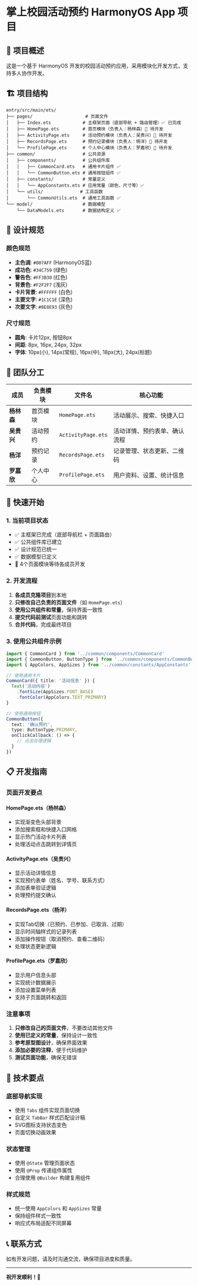 # 掌上校园活动预约 HarmonyOS App 项目

## 📱 项目概述

这是一个基于 HarmonyOS 开发的校园活动预约应用，采用模块化开发方式，支持多人协作开发。

## 🏗️ 项目结构

```
entry/src/main/ets/
├── pages/                    # 页面文件
│   ├── Index.ets            # 主框架页面（底部导航 + 路由管理）✅ 已完成
│   ├── HomePage.ets         # 首页模块（负责人：杨林森）🚧 待开发
│   ├── ActivityPage.ets     # 活动预约模块（负责人：吴贵兴）🚧 待开发
│   ├── RecordsPage.ets      # 预约记录模块（负责人：杨洋）🚧 待开发
│   └── ProfilePage.ets      # 个人中心模块（负责人：罗嘉欣）🚧 待开发
├── common/                  # 公共资源
│   ├── components/          # 公共组件库
│   │   ├── CommonCard.ets   # 通用卡片组件 ✅
│   │   └── CommonButton.ets # 通用按钮组件 ✅
│   ├── constants/           # 常量定义
│   │   └── AppConstants.ets # 应用常量（颜色、尺寸等）✅
│   └── utils/              # 工具函数
│       └── CommonUtils.ets  # 通用工具函数 ✅
└── model/                   # 数据模型
    └── DataModels.ets       # 数据结构定义 ✅
```

## 🎨 设计规范

### 颜色规范
- **主色调**: `#007AFF` (HarmonyOS蓝)
- **成功色**: `#34C759` (绿色)
- **警告色**: `#FF3B30` (红色)
- **背景色**: `#F2F2F7` (浅灰)
- **卡片背景**: `#FFFFFF` (白色)
- **主要文字**: `#1C1C1E` (深色)
- **次要文字**: `#8E8E93` (灰色)

### 尺寸规范
- **圆角**: 卡片12px, 按钮8px
- **间距**: 8px, 16px, 24px, 32px
- **字体**: 10px(小), 14px(常规), 16px(中), 18px(大), 24px(标题)

## 👥 团队分工

| 成员 | 负责模块 | 文件名 | 核心功能 |
|------|----------|---------|----------|
| **杨林森** | 首页模块 | `HomePage.ets` | 活动展示、搜索、快捷入口 |
| **吴贵兴** | 活动预约 | `ActivityPage.ets` | 活动详情、预约表单、确认流程 |
| **杨洋** | 预约记录 | `RecordsPage.ets` | 记录管理、状态更新、二维码 |
| **罗嘉欣** | 个人中心 | `ProfilePage.ets` | 用户资料、设置、统计信息 |

## 🚀 快速开始

### 1. 当前项目状态
- ✅ 主框架已完成（底部导航栏 + 页面路由）
- ✅ 公共组件库已建立
- ✅ 设计规范已统一
- ✅ 数据模型已定义
- 🚧 4个页面模块等待各成员开发

### 2. 开发流程
1. **各成员克隆项目**到本地
2. **只修改自己负责的页面文件**（如 `HomePage.ets`）
3. **使用公共组件和常量**，保持界面一致性
4. **提交代码前测试**页面功能和跳转
5. **合并代码**，完成最终项目

### 3. 使用公共组件示例

```typescript
import { CommonCard } from '../common/components/CommonCard'
import { CommonButton, ButtonType } from '../common/components/CommonButton'
import { AppColors, AppSizes } from '../common/constants/AppConstants'

// 使用通用卡片
CommonCard({ title: '活动信息' }) {
  Text('活动内容')
    .fontSize(AppSizes.FONT_BASE)
    .fontColor(AppColors.TEXT_PRIMARY)
}

// 使用通用按钮
CommonButton({
  text: '确认预约',
  type: ButtonType.PRIMARY,
  onClickCallback: () => {
    // 点击处理逻辑
  }
})
```

## 📋 开发指南

### 页面开发要点

#### HomePage.ets（杨林森）
- 实现渐变色头部背景
- 添加搜索框和快捷入口网格
- 显示热门活动卡片列表
- 处理活动点击跳转到详情页

#### ActivityPage.ets（吴贵兴）
- 显示活动详情信息
- 实现预约表单（姓名、学号、联系方式）
- 添加表单验证逻辑
- 处理预约提交确认

#### RecordsPage.ets（杨洋）
- 实现Tab切换（已预约、已参加、已取消、过期）
- 显示时间轴样式的记录列表
- 添加操作按钮（取消预约、查看二维码）
- 处理状态更新逻辑

#### ProfilePage.ets（罗嘉欣）
- 显示用户信息头部
- 实现统计数据展示
- 添加设置菜单列表
- 支持子页面跳转和返回

### 注意事项
1. **只修改自己的页面文件**，不要改动其他文件
2. **使用已定义的常量**，保持设计一致性
3. **参考原型图设计**，确保界面效果
4. **添加必要的注释**，便于代码维护
5. **测试页面功能**，确保无错误

## 🔧 技术要点

### 底部导航实现
- 使用 `Tabs` 组件实现页面切换
- 自定义 `TabBar` 样式匹配设计稿
- SVG图标支持状态变色
- 页面切换动画效果

### 状态管理
- 使用 `@State` 管理页面状态
- 使用 `@Prop` 传递组件属性
- 合理使用 `@Builder` 构建复用组件

### 样式规范
- 统一使用 `AppColors` 和 `AppSizes` 常量
- 保持组件样式一致性
- 响应式布局适配不同屏幕

## 📞 联系方式

如有开发问题，请及时沟通交流，确保项目进度和质量。

---

**祝开发顺利！🎉** 